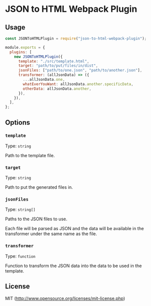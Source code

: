 # JSON to HTML Webpack Plugin

## Usage

```js
const JSONToHTMLPlugin = require("json-to-html-webpack-plugin");

module.exports = {
  plugins: [
    new JSONToHTMLPlugin({
      template: "./src/template.html",
      target: "path/to/put/files/in/dist",
      jsonFiles: ["path/to/one.json", "path/to/another.json"],
      transformer: (allJsonData) => ({
        ...allJsonData.one,
        whatEverYouWant: allJsonData.another.specificData,
        otherData: allJsonData.another,
      }),
    }),
  ],
};
```

## Options

### `template`

Type: `string`

Path to the template file.

### `target`

Type: `string`

Path to put the generated files in.

### `jsonFiles`

Type: `string[]`

Paths to the JSON files to use.

Each file will be parsed as JSON and the data will be available in the transformer under the same name as the file.

### `transformer`

Type: `function`

Function to transform the JSON data into the data to be used in the template.

## License

MIT (http://www.opensource.org/licenses/mit-license.php)
